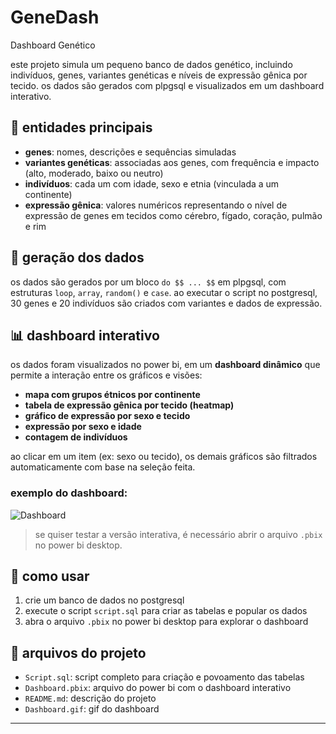 # GeneDash
Dashboard Genético 

este projeto simula um pequeno banco de dados genético, incluindo indivíduos, genes, variantes genéticas e níveis de expressão gênica por tecido. 
os dados são gerados com plpgsql e visualizados em um dashboard interativo.

## 🔬 entidades principais

- **genes**: nomes, descrições e sequências simuladas
- **variantes genéticas**: associadas aos genes, com frequência e impacto (alto, moderado, baixo ou neutro)
- **indivíduos**: cada um com idade, sexo e etnia (vinculada a um continente)
- **expressão gênica**: valores numéricos representando o nível de expressão de genes em tecidos como cérebro, fígado, coração, pulmão e rim

## 🧠 geração dos dados

os dados são gerados por um bloco `do $$ ... $$` em plpgsql, com estruturas `loop`, `array`, `random()` e `case`. ao executar o script no postgresql, 30 genes e 20 indivíduos são criados com variantes e dados de expressão.

## 📊 dashboard interativo

os dados foram visualizados no power bi, em um **dashboard dinâmico** que permite a interação entre os gráficos e visões:

- **mapa com grupos étnicos por continente**
- **tabela de expressão gênica por tecido (heatmap)**
- **gráfico de expressão por sexo e tecido**
- **expressão por sexo e idade**
- **contagem de indivíduos**

ao clicar em um item (ex: sexo ou tecido), os demais gráficos são filtrados automaticamente com base na seleção feita.

### exemplo do dashboard:

![Dashboard](https://github.com/user-attachments/assets/29a00b69-5eee-47fb-ac91-934e782ee6d5)

> se quiser testar a versão interativa, é necessário abrir o arquivo `.pbix` no power bi desktop.

## 🚀 como usar

1. crie um banco de dados no postgresql
2. execute o script `script.sql` para criar as tabelas e popular os dados
3. abra o arquivo `.pbix` no power bi desktop para explorar o dashboard

## 📁 arquivos do projeto

- `Script.sql`: script completo para criação e povoamento das tabelas
- `Dashboard.pbix`: arquivo do power bi com o dashboard interativo
- `README.md`: descrição do projeto
- `Dashboard.gif`: gif do dashboard

---

